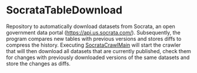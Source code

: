 # SocrataTableDownload

Repository to automatically download datasets from Socrata, an open government data portal (https://api.us.socrata.com/). Subsequently, the program compares new tables with previous versions and stores diffs to compress the history.
Executing [SocrataCrawlMain](src/main/scala/de.hpi/data_preparation/socrata/crawl/SocrataCrawlMain.scala) will start the crawler that will then download all datasets that are currently published, check them for changes with previously downloaded versions of the same datasets and store the changes as diffs.
